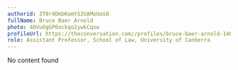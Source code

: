 ```yaml
---
authorid: 3T8r4DmbKomYS2UAMoUoiO
fullName: Bruce Baer Arnold
photo: 4OVuOgGP6ockqo2ywkCqsw
profileUrl: https://theconversation.com//profiles/bruce-baer-arnold-1408
role: Assistant Professor, School of Law, University of Canberra
---
```

No content found